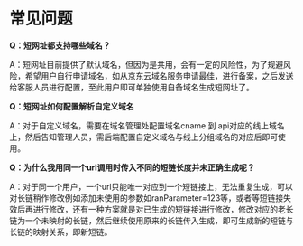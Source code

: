 # 常见问题

**Q：短网址都支持哪些域名？**

A：短网址目前提供了默认域名，但因为是共用，会有一定的风险性，为了规避风险，希望用户自行申请域名，如从京东云域名服务申请最佳，进行备案，之后发送给客服人员进行配置，至此用户即可单独使用自备域名生成短网址了。

**Q：短网址如何配置解析自定义域名**

A：对于自定义域名，需要在域名管理处配置域名cname 到 api对应的线上域名上，然后告知管理人员，需后端配置自定义域名与线上分组域名的对应后即可使用。

**Q：为什么我用同一个url调用时传入不同的短链长度并未正确生成呢？**

A：对于同一个用户，一个url只能唯一对应到一个短链接上，无法重复生成，可以对长链稍作修改例如添加未使用的参数如ranParameter=123等，或者等短链接失效后再进行修改，还有一种方案就是对已生成的短链接进行修改，修改对应的老长链为一个未映射的长链，然后继续使用原来的长链传入生成，即可生成新的短链与长链的映射关系，即新短链。